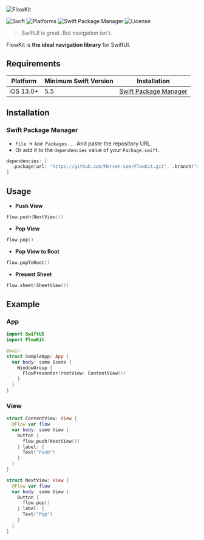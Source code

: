 ![FlowKit](https://raw.githubusercontent.com/Mercen-Lee/FlowKit/main/Resources/FlowKitLogo.svg)

![Swift](https://img.shields.io/badge/Swift-5.5_5.6_5.7_5.8-Orange?style=flat-square)
![Platforms](https://img.shields.io/badge/Platforms-iOS-yellowgreen?style=flat-square)
![Swift Package Manager](https://img.shields.io/badge/Swift_Package_Manager-compatible-orange?style=flat-square)
![License](https://img.shields.io/badge/License-MIT-blue?style=flat-square)

> SwiftUI is great. But navigation isn't.

FlowKit is **the ideal navigation library** for SwiftUI.

## Requirements
| Platform | Minimum Swift Version | Installation |
| --- | --- | --- |
| iOS 13.0+ | 5.5 | [Swift Package Manager](#swift-package-manager) |

## Installation
### Swift Package Manager
- `File` -> `Add Packages...` And paste the repository URL.
- Or add it to the `dependencies` value of your `Package.swift`.
```swift
dependencies: [
  .package(url: "https://github.com/Mercen-Lee/FlowKit.git", .branch("main"))
]
```

## Usage
- **Push View**
```swift
flow.push(NextView())
```
- **Pop View**
```swift
flow.pop()
```
- **Pop View to Root**
```swift
flow.popToRoot()
```
- **Present Sheet**
```swift
flow.sheet(SheetView())
```

## Example
### App
```swift
import SwiftUI
import FlowKit

@main
struct SampleApp: App {
  var body: some Scene {
    WindowGroup {
      FlowPresenter(rootView: ContentView())
    }
  }
}
```
### View
```swift
struct ContentView: View {
  @Flow var flow
  var body: some View {
    Button {
      flow.push(NextView())
    } label: {
      Text("Push")
    }
  }
}

struct NextView: View {
  @Flow var flow
  var body: some View {
    Button {
      flow.pop()
    } label: {
      Text("Pop")
    }
  }
}
```
